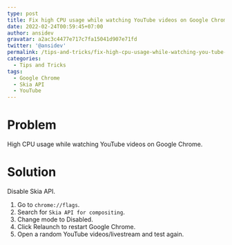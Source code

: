 ```yaml
---
type: post
title: Fix high CPU usage while watching YouTube videos on Google Chrome
date: 2022-02-24T00:59:45+07:00
author: ansidev
gravatar: a2ac3c4477e717c7fa15041d907e71fd
twitter: '@ansidev'
permalink: /tips-and-tricks/fix-high-cpu-usage-while-watching-you-tube-videos-on-google-chrome
categories:
  - Tips and Tricks
tags:
  - Google Chrome
  - Skia API
  - YouTube
---
```


# Problem

High CPU usage while watching YouTube videos on Google Chrome.

# Solution

Disable Skia API.

1. Go to `chrome://flags`.
2. Search for `Skia API for compositing`.
3. Change mode to Disabled.
4. Click Relaunch to restart Google Chrome.
5. Open a random YouTube videos/livestream and test again.
